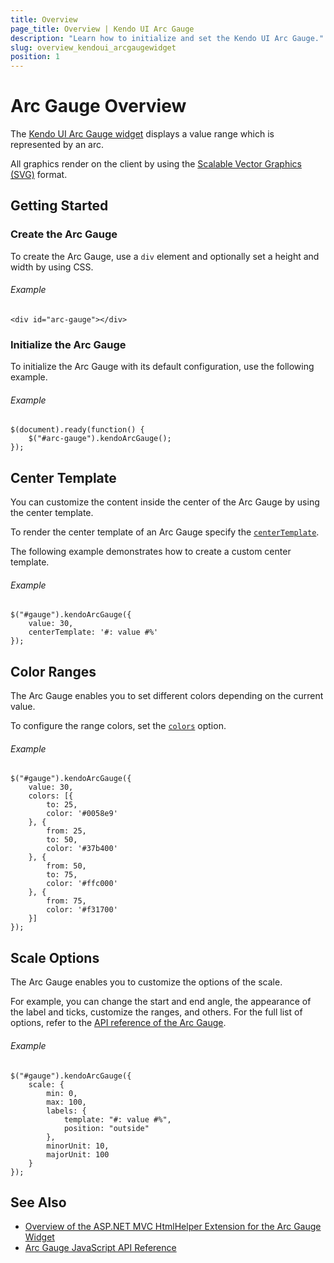 ```yaml
---
title: Overview
page_title: Overview | Kendo UI Arc Gauge
description: "Learn how to initialize and set the Kendo UI Arc Gauge."
slug: overview_kendoui_arcgaugewidget
position: 1
---
```


# Arc Gauge Overview

The [Kendo UI Arc Gauge widget](http://demos.telerik.com/kendo-ui/arc-gauge/index) displays a value range which is represented by an arc.

All graphics render on the client by using the [Scalable Vector Graphics (SVG)](https://en.wikipedia.org/wiki/Scalable_Vector_Graphics) format.

## Getting Started

### Create the Arc Gauge

To create the Arc Gauge, use a `div` element and optionally set a height and width by using CSS.

###### Example

    <div id="arc-gauge"></div>

### Initialize the Arc Gauge

To initialize the Arc Gauge with its default configuration, use the following example.

###### Example

	$(document).ready(function() {
    	$("#arc-gauge").kendoArcGauge();
   	});

## Center Template

You can customize the content inside the center of the Arc Gauge by using the center template.

To render the center template of an Arc Gauge specify the [`centerTemplate`](/api/javascript/dataviz/ui/arcgauge/configuration/centertemplate).

The following example demonstrates how to create a custom center template.

###### Example

    $("#gauge").kendoArcGauge({
        value: 30,
        centerTemplate: '#: value #%'
    });

## Color Ranges

The Arc Gauge enables you to set different colors depending on the current value.

To configure the range colors, set the [`colors`](/api/javascript/dataviz/ui/arcgauge/configuration/colors)  option.

###### Example

    $("#gauge").kendoArcGauge({
        value: 30,
        colors: [{
            to: 25,
            color: '#0058e9'
        }, {
            from: 25,
            to: 50,
            color: '#37b400'
        }, {
            from: 50,
            to: 75,
            color: '#ffc000'
        }, {
            from: 75,
            color: '#f31700'
        }]
    });

## Scale Options

The Arc Gauge enables you to customize the options of the scale.

For example, you can change the start and end angle, the appearance of the label and ticks, customize the ranges, and others. For the full list of options, refer to the [API reference of the Arc Gauge](/api/javascript/dataviz/ui/arcgauge).

###### Example

    $("#gauge").kendoArcGauge({
        scale: {
            min: 0,
            max: 100,
            labels: {
                template: "#: value #%",
                position: "outside"
            },
            minorUnit: 10,
            majorUnit: 100
        }
    });

## See Also

* [Overview of the ASP.NET MVC HtmlHelper Extension for the Arc Gauge Widget](/aspnet-mvc/helpers/arcgauge/overview)
* [Arc Gauge JavaScript API Reference](/api/javascript/dataviz/ui/arcgauge)
